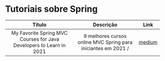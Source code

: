 # Tutoriais sobre Spring

Título | Descrição | Link
:----------: | :----------: | :----------:
My Favorite Spring MVC Courses for Java Developers to Learn in 2021 | 9 melhores cursos online MVC Spring para iniciantes em 2021 / | [medium](https://medium.com/javarevisited/my-favorite-spring-mvc-courses-for-java-developers-5ede7f85dd88)
